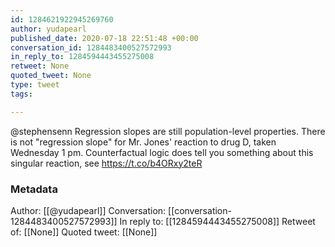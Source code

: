 ```yaml
---
id: 1284621922945269760
author: yudapearl
published_date: 2020-07-18 22:51:48 +00:00
conversation_id: 1284483400527572993
in_reply_to: 1284594443455275008
retweet: None
quoted_tweet: None
type: tweet
tags:

---
```


@stephensenn Regression slopes are still population-level properties. There is not "regression slope" for Mr. Jones' reaction to drug D, taken Wednesday 1 pm. Counterfactual logic does tell you something about this singular reaction, see https://t.co/b4ORxy2teR

### Metadata

Author: [[@yudapearl]]
Conversation: [[conversation-1284483400527572993]]
In reply to: [[1284594443455275008]]
Retweet of: [[None]]
Quoted tweet: [[None]]
